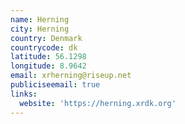 ```yaml
---
name: Herning
city: Herning
country: Denmark
countrycode: dk
latitude: 56.1298
longitude: 8.9642
email: xrherning@riseup.net
publiciseemail: true
links:
  website: 'https://herning.xrdk.org'
---
```


